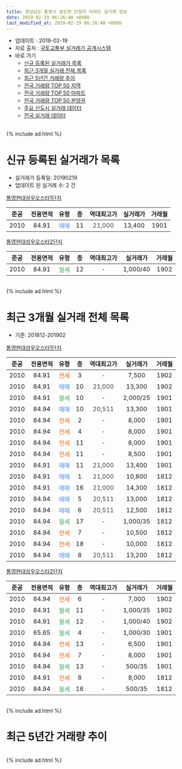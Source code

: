 ```yaml
---
title: 경상남도 통영시 광도면 안정리 아파트 실거래 정보
date: 2019-02-19 06:26:40 +0900
last_modified_at: 2019-02-19 06:26:40 +0900
---
```


* 업데이트 : 2019-02-19
* 자료 출처 : [국토교통부 실거래가 공개시스템](http://rt.molit.go.kr)
* 바로 가기
    * [신규 등록된 실거래가 목록](#신규-등록된-실거래가-목록)
    * [최근 3개월 실거래 전체 목록](#최근-3개월-실거래-전체-목록)
    * [최근 5년간 거래량 추이](#최근-5년간-거래량-추이)
    * [전국 거래량 TOP 50 지역](https://inasie.github.io/apt-trade-info/최근-3개월-전국에서-가장-거래가-많이-발생한-지역)
    * [전국 거래량 TOP 50 아파트](https://inasie.github.io/apt-trade-info/최근-3개월-전국에서-가장-거래가-많이-발생한-아파트)
    * [전국 거래량 TOP 50 분양권](https://inasie.github.io/apt-trade-info/최근-3개월-전국에서-가장-거래가-많이-발생한-분양권)
    * [주요 신도시 실거래 데이터](https://inasie.github.io/apt-trade-info/주요-신도시)
    * [전국 실거래 데이터](https://inasie.github.io/apt-trade-info/전국)
<br>
{% include ad.html %}
<br>

# 신규 등록된 실거래가 목록
* 실거래가 등록일: 20190219
* 업데이트 된 실거래 수: 2 건


[통영현대성우오스타1단지](https://search.naver.com/search.naver?query=%EA%B2%BD%EC%83%81%EB%82%A8%EB%8F%84+%ED%86%B5%EC%98%81%EC%8B%9C+%EA%B4%91%EB%8F%84%EB%A9%B4+%EC%95%88%EC%A0%95%EB%A6%AC+%ED%86%B5%EC%98%81%ED%98%84%EB%8C%80%EC%84%B1%EC%9A%B0%EC%98%A4%EC%8A%A4%ED%83%801%EB%8B%A8%EC%A7%80)

|준공|전용면적|유형|층|역대최고가|실거래가|거래월|
|:---:|:---:|:---:|:---:|:---:|:---:|:---:|
|2010|84.91|<span style="color:#4285f3">매매</span>|11|<span style="color:#444444">21,000</span>|13,400|1901|

[통영현대성우오스타2단지](https://search.naver.com/search.naver?query=%EA%B2%BD%EC%83%81%EB%82%A8%EB%8F%84+%ED%86%B5%EC%98%81%EC%8B%9C+%EA%B4%91%EB%8F%84%EB%A9%B4+%EC%95%88%EC%A0%95%EB%A6%AC+%ED%86%B5%EC%98%81%ED%98%84%EB%8C%80%EC%84%B1%EC%9A%B0%EC%98%A4%EC%8A%A4%ED%83%802%EB%8B%A8%EC%A7%80)

|준공|전용면적|유형|층|역대최고가|실거래가|거래월|
|:---:|:---:|:---:|:---:|:---:|:---:|:---:|
|2010|84.91|<span style="color:#34a853">월세</span>|12|<span style="color:#444444">-</span>|1,000/40|1902|


<br>
{% include ad.html %}
<br>

# 최근 3개월 실거래 전체 목록
* 기준: 201812-201902


[통영현대성우오스타1단지](https://search.naver.com/search.naver?query=%EA%B2%BD%EC%83%81%EB%82%A8%EB%8F%84+%ED%86%B5%EC%98%81%EC%8B%9C+%EA%B4%91%EB%8F%84%EB%A9%B4+%EC%95%88%EC%A0%95%EB%A6%AC+%ED%86%B5%EC%98%81%ED%98%84%EB%8C%80%EC%84%B1%EC%9A%B0%EC%98%A4%EC%8A%A4%ED%83%801%EB%8B%A8%EC%A7%80)

|준공|전용면적|유형|층|역대최고가|실거래가|거래월|
|:---:|:---:|:---:|:---:|:---:|:---:|:---:|
|2010|84.91|<span style="color:#ff5a00">전세</span>|3|<span style="color:#444444">-</span>|7,500|1902|
|2010|84.91|<span style="color:#4285f3">매매</span>|10|<span style="color:#444444">21,000</span>|13,300|1902|
|2010|84.91|<span style="color:#34a853">월세</span>|10|<span style="color:#444444">-</span>|2,000/25|1901|
|2010|84.94|<span style="color:#4285f3">매매</span>|10|<span style="color:#444444">20,511</span>|13,300|1901|
|2010|84.94|<span style="color:#ff5a00">전세</span>|2|<span style="color:#444444">-</span>|8,000|1901|
|2010|84.94|<span style="color:#ff5a00">전세</span>|4|<span style="color:#444444">-</span>|8,000|1901|
|2010|84.94|<span style="color:#ff5a00">전세</span>|11|<span style="color:#444444">-</span>|8,000|1901|
|2010|84.94|<span style="color:#ff5a00">전세</span>|11|<span style="color:#444444">-</span>|8,500|1901|
|2010|84.91|<span style="color:#4285f3">매매</span>|11|<span style="color:#444444">21,000</span>|13,400|1901|
|2010|84.91|<span style="color:#4285f3">매매</span>|1|<span style="color:#444444">21,000</span>|10,800|1812|
|2010|84.91|<span style="color:#4285f3">매매</span>|16|<span style="color:#444444">21,000</span>|14,300|1812|
|2010|84.94|<span style="color:#4285f3">매매</span>|5|<span style="color:#444444">20,511</span>|13,000|1812|
|2010|84.94|<span style="color:#4285f3">매매</span>|6|<span style="color:#444444">20,511</span>|12,500|1812|
|2010|84.94|<span style="color:#34a853">월세</span>|17|<span style="color:#444444">-</span>|1,000/35|1812|
|2010|84.94|<span style="color:#ff5a00">전세</span>|7|<span style="color:#444444">-</span>|10,500|1812|
|2010|84.94|<span style="color:#ff5a00">전세</span>|18|<span style="color:#444444">-</span>|10,000|1812|
|2010|84.94|<span style="color:#4285f3">매매</span>|8|<span style="color:#444444">20,511</span>|13,200|1812|

[통영현대성우오스타2단지](https://search.naver.com/search.naver?query=%EA%B2%BD%EC%83%81%EB%82%A8%EB%8F%84+%ED%86%B5%EC%98%81%EC%8B%9C+%EA%B4%91%EB%8F%84%EB%A9%B4+%EC%95%88%EC%A0%95%EB%A6%AC+%ED%86%B5%EC%98%81%ED%98%84%EB%8C%80%EC%84%B1%EC%9A%B0%EC%98%A4%EC%8A%A4%ED%83%802%EB%8B%A8%EC%A7%80)

|준공|전용면적|유형|층|역대최고가|실거래가|거래월|
|:---:|:---:|:---:|:---:|:---:|:---:|:---:|
|2010|84.94|<span style="color:#ff5a00">전세</span>|6|<span style="color:#444444">-</span>|7,000|1902|
|2010|84.91|<span style="color:#34a853">월세</span>|11|<span style="color:#444444">-</span>|1,000/35|1902|
|2010|84.91|<span style="color:#34a853">월세</span>|12|<span style="color:#444444">-</span>|1,000/40|1902|
|2010|65.65|<span style="color:#34a853">월세</span>|4|<span style="color:#444444">-</span>|1,000/30|1901|
|2010|84.94|<span style="color:#ff5a00">전세</span>|13|<span style="color:#444444">-</span>|6,500|1901|
|2010|84.94|<span style="color:#ff5a00">전세</span>|7|<span style="color:#444444">-</span>|8,000|1901|
|2010|84.94|<span style="color:#34a853">월세</span>|13|<span style="color:#444444">-</span>|500/35|1901|
|2010|84.91|<span style="color:#ff5a00">전세</span>|8|<span style="color:#444444">-</span>|8,000|1812|
|2010|84.94|<span style="color:#34a853">월세</span>|16|<span style="color:#444444">-</span>|500/35|1812|


<br>
{% include ad.html %}
<br>

# 최근 5년간 거래량 추이


<div style="width:100%;">
    <canvas id="deal_progress" height="200"></canvas>
</div>

<script>
new Chart(document.getElementById("deal_progress"), {
    type: 'line',
    data: {
        labels: ['201402','201403','201404','201405','201406','201407','201408','201409','201410','201411','201412','201501','201502','201503','201504','201505','201506','201507','201508','201509','201510','201511','201512','201601','201602','201603','201604','201605','201606','201607','201608','201609','201610','201611','201612','201701','201702','201703','201704','201705','201706','201707','201708','201709','201710','201711','201712','201801','201802','201803','201804','201805','201806','201807','201808','201809','201810','201811','201812','201901','201902'],
        datasets: [{
            label: '매매',
            pointRadius: 1,
            data: [9, 9, 12, 9, 8, 7, 7, 7, 7, 8, 4, 7, 8, 7, 11, 8, 5, 18, 15, 11, 8, 10, 5, 1, 4, 6, 3, 2, 9, 1, 3, 3, 4, 2, 1, 6, 3, 7, 7, 4, 5, 5, 3, 2, 4, 3, 0, 2, 4, 4, 0, 8, 5, 7, 6, 6, 6, 4, 5, 2, 1],
            borderColor: "rgba(255, 201, 14, 1)",
            backgroundColor: "rgba(255, 201, 14, 0.5)",
            fill: false,
            lineTension: 0
        },{
            label: '전월세',
            pointRadius: 1,
            data: [9, 7, 16, 7, 9, 10, 13, 7, 16, 12, 15, 13, 7, 8, 11, 11, 2, 6, 6, 2, 7, 4, 2, 8, 6, 7, 12, 5, 7, 4, 2, 11, 9, 9, 6, 8, 6, 7, 4, 5, 7, 11, 9, 6, 6, 8, 3, 4, 6, 9, 6, 10, 10, 6, 5, 7, 8, 7, 5, 9, 4],
            borderColor: "rgba(0, 141, 185, 1)",
            backgroundColor: "rgba(0, 141, 185, 0.5)",
            fill: false,
            lineTension: 0
        }
        ]
    },
    options: {
        responsive: true,
        title: {
            display: false
        },
        tooltips: {
            mode: 'index',
            intersect: false
        },
        hover: {
            mode: 'nearest',
            intersect: true
        },
        scales: {
            xAxes: [{
                display: true,
                scaleLabel: {
                    display: true,
                    labelString: '년/월'
                }
            }],
            yAxes: [{
                display: true,
                ticks: {
                    suggestedMin: 0,
                },
                scaleLabel: {
                    display: true,
                    labelString: '실거래 수'
                }
            }]
        }
    }
});

</script>


<br>
{% include ad.html %}
<br>

